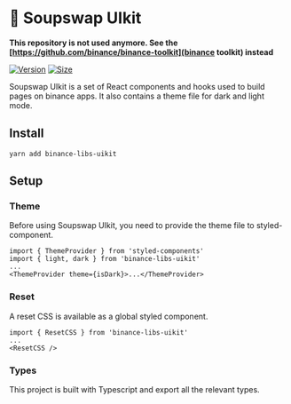 # 🥞 Soupswap UIkit

**This repository is not used anymore. See the [https://github.com/binance/binance-toolkit](binance toolkit) instead**

[![Version](https://img.shields.io/npm/v/binance-libs-uikit)](https://www.npmjs.com/package/binance-libs-uikit) [![Size](https://img.shields.io/bundlephobia/min/binance-libs-uikit)](https://www.npmjs.com/package/binance-libs-uikit)

Soupswap UIkit is a set of React components and hooks used to build pages on binance apps. It also contains a theme file for dark and light mode.

## Install

`yarn add binance-libs-uikit`

## Setup

### Theme

Before using Soupswap UIkit, you need to provide the theme file to styled-component.

```
import { ThemeProvider } from 'styled-components'
import { light, dark } from 'binance-libs-uikit'
...
<ThemeProvider theme={isDark}>...</ThemeProvider>
```

### Reset

A reset CSS is available as a global styled component.

```
import { ResetCSS } from 'binance-libs-uikit'
...
<ResetCSS />
```

### Types

This project is built with Typescript and export all the relevant types.
